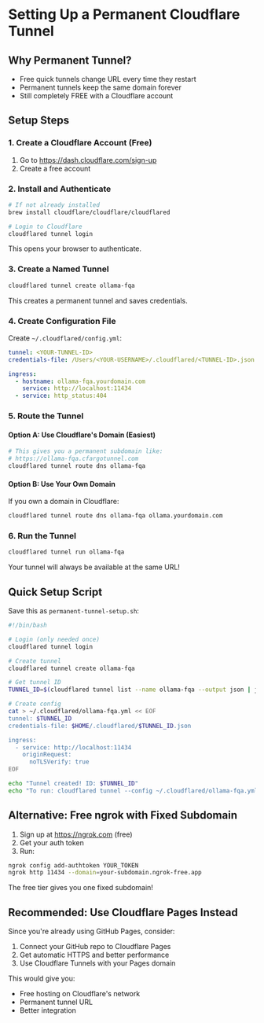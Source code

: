 # Setting Up a Permanent Cloudflare Tunnel

## Why Permanent Tunnel?
- Free quick tunnels change URL every time they restart
- Permanent tunnels keep the same domain forever
- Still completely FREE with a Cloudflare account

## Setup Steps

### 1. Create a Cloudflare Account (Free)
1. Go to https://dash.cloudflare.com/sign-up
2. Create a free account

### 2. Install and Authenticate
```bash
# If not already installed
brew install cloudflare/cloudflare/cloudflared

# Login to Cloudflare
cloudflared tunnel login
```
This opens your browser to authenticate.

### 3. Create a Named Tunnel
```bash
cloudflared tunnel create ollama-fqa
```
This creates a permanent tunnel and saves credentials.

### 4. Create Configuration File
Create `~/.cloudflared/config.yml`:
```yaml
tunnel: <YOUR-TUNNEL-ID>
credentials-file: /Users/<YOUR-USERNAME>/.cloudflared/<TUNNEL-ID>.json

ingress:
  - hostname: ollama-fqa.yourdomain.com
    service: http://localhost:11434
  - service: http_status:404
```

### 5. Route the Tunnel

#### Option A: Use Cloudflare's Domain (Easiest)
```bash
# This gives you a permanent subdomain like:
# https://ollama-fqa.cfargotunnel.com
cloudflared tunnel route dns ollama-fqa
```

#### Option B: Use Your Own Domain
If you own a domain in Cloudflare:
```bash
cloudflared tunnel route dns ollama-fqa ollama.yourdomain.com
```

### 6. Run the Tunnel
```bash
cloudflared tunnel run ollama-fqa
```

Your tunnel will always be available at the same URL!

## Quick Setup Script

Save this as `permanent-tunnel-setup.sh`:
```bash
#!/bin/bash

# Login (only needed once)
cloudflared tunnel login

# Create tunnel
cloudflared tunnel create ollama-fqa

# Get tunnel ID
TUNNEL_ID=$(cloudflared tunnel list --name ollama-fqa --output json | jq -r '.[0].id')

# Create config
cat > ~/.cloudflared/ollama-fqa.yml << EOF
tunnel: $TUNNEL_ID
credentials-file: $HOME/.cloudflared/$TUNNEL_ID.json

ingress:
  - service: http://localhost:11434
    originRequest:
      noTLSVerify: true
EOF

echo "Tunnel created! ID: $TUNNEL_ID"
echo "To run: cloudflared tunnel --config ~/.cloudflared/ollama-fqa.yml run"
```

## Alternative: Free ngrok with Fixed Subdomain

1. Sign up at https://ngrok.com (free)
2. Get your auth token
3. Run:
```bash
ngrok config add-authtoken YOUR_TOKEN
ngrok http 11434 --domain=your-subdomain.ngrok-free.app
```

The free tier gives you one fixed subdomain!

## Recommended: Use Cloudflare Pages Instead

Since you're already using GitHub Pages, consider:
1. Connect your GitHub repo to Cloudflare Pages
2. Get automatic HTTPS and better performance
3. Use Cloudflare Tunnels with your Pages domain

This would give you:
- Free hosting on Cloudflare's network
- Permanent tunnel URL
- Better integration